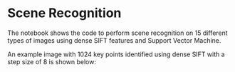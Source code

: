 # Scene Recognition
The notebook shows the code to perform scene recognition on 15 different types of images using dense SIFT features and Support Vector Machine. 

An example image with 1024 key points identified using dense SIFT with a step size of 8 is shown below: 
